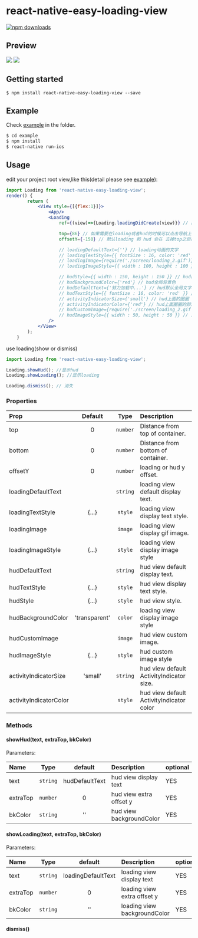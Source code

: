 
# react-native-easy-loading-view

[![npm downloads](https://img.shields.io/npm/dt/react-native-easy-loading-view.svg)](https://npm.im/react-native-easy-loading-view)

## Preview
![](http://imgfile.oytour.com/Upload/Common/App/loading_preview0.gif)
![](http://imgfile.oytour.com/Upload/Common/App/loading_preview2.gif)

## Getting started

`$ npm install react-native-easy-loading-view --save`

## Example
Check [example](https://github.com/Itangjie/react-native-easy-loading-view/blob/master/example) in the  folder.

```bash
$ cd example
$ npm install
$ react-native run-ios
```

## Usage
edit your project root view,like this(detail please see [example](https://github.com/Itangjie/react-native-easy-loading-view/blob/master/example)): 
```jsx
import Loading from 'react-native-easy-loading-view';
render() {
        return (
            <View style={[{flex:1}]}>
                <App/>
                <Loading
                    ref={(view)=>{Loading.loadingDidCreate(view)}} // 必须调用

                    top={86} // 如果需要在loading或者hud的时候可以点击导航上面的按钮，建议根据自己导航栏具体高度来设置。如果不需要点击可以不设置
                    offsetY={-150} // 默认loading 和 hud 会在 去掉top之后高度的中间，如果觉得位置不太合适，可以通着offsetY来调整

                    // loadingDefaultText={''} // loading动画的文字
                    // loadingTextStyle={{ fontSize : 16, color: 'red' }} // loading动画文字的样式
                    // loadingImage={require('./screen/loading_2.gif')} // loading动画是显示的gif
                    // loadingImageStyle={{ width : 100, height : 100 }} // gif 图片样式

                    // hudStyle={{ width : 150, height : 150 }} // hud的全局样式
                    // hudBackgroundColor={'red'} // hud全局背景色
                    // hudDefaultText={'努力加载中...'} // hud默认全局文字
                    // hudTextStyle={{ fontSize : 16, color: 'red' }} // 文字样式
                    // activityIndicatorSize={'small'} // hud上面的圈圈 small or large
                    // activityIndicatorColor={'red'} // hud上面圈圈的颜色
                    // hudCustomImage={require('./screen/loading_2.gif')} // 自定义hud上面的圈圈显示，可以把转的圈圈替换为gif
                    // hudImageStyle={{ width : 50, height : 50 }} // 自定义hud图片的样式
                />
            </View>
        );
    }
```
use loading(show or dismiss)
```jsx
import Loading from 'react-native-easy-loading-view';

Loading.showHud(); //显示hud
Loading.showLoading(); //显示loading

Loading.dismiss(); // 消失
```
### Properties

| Prop  | Default  | Type | Description |
| :------------ |:---------------:| :---------------:| :-----|
| top | 0 | `number` | Distance from top of container. |
| bottom | 0 | `number` | Distance from bottom of container. |
| offsetY | 0 | `number` | loading or hud y offset. |
| loadingDefaultText |  | `string` | loading view default display text. |
| loadingTextStyle | {...} | `style` | loading view display text style. |
| loadingImage |  | `image` | loading view display gif image. |
| loadingImageStyle | {...} | `style` | loading view display image style |
| hudDefaultText |  | `string` | hud view default display text. |
| hudTextStyle | {...} | `style` | hud view display text style. |
| hudStyle | {...} | `style` | hud view style. |
| hudBackgroundColor | 'transparent' | `color` | loading view display image style |
| hudCustomImage |  | `image` | hud view custom image. |
| hudImageStyle | {...} | `style` | hud custom image style |
| activityIndicatorSize | 'small' | `string` | hud view default ActivityIndicator size. |
| activityIndicatorColor |  | `style` | hud view default ActivityIndicator color |

### Methods

#### showHud(text, extraTop, bkColor)

Parameters:

| Name  | Type     | default | Description | optional |
| :---- | :------: | :------: | :--- | :--- |
| text | `string`   | hudDefaultText | hud view display text | YES |
| extraTop | `number`   | 0 | hud view extra offset y | YES |
| bkColor | `string`   | '' | hud view backgroundColor | YES |
#### showLoading(text, extraTop, bkColor)

Parameters:

| Name  | Type     | default | Description | optional |
| :---- | :------: | :------: | :--- | :--- |
| text | `string`   | loadingDefaultText | loading view display text | YES |
| extraTop | `number`   | 0 | loading view extra offset y | YES |
| bkColor | `string`   | '' | loading view backgroundColor | YES |
#### dismiss()
